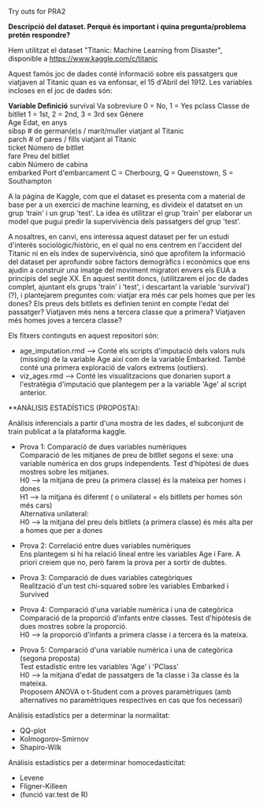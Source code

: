 Try outs for PRA2

**Descripció del dataset. Perquè és important i quina pregunta/problema pretén
respondre?**

Hem utilitzat el dataset "Titanic: Machine Learning from Disaster", disponible a https://www.kaggle.com/c/titanic

Aquest famós joc de dades conté informació sobre els passatgers que viatjaven al Titanic quan es va enfonsar, el 15 d'Abril del 1912. Les variables incloses en el joc de dades són:

**Variable	Definició**
survival 	Va sobreviure 	0 = No, 1 = Yes
pclass 	Classe de bitllet 	1 = 1st, 2 = 2nd, 3 = 3rd
sex 	Gènere 	
Age 	Edat, en anys 	
sibsp 	# de german(e)s / marit/muller viatjant al Titanic 	
parch 	# of pares / fills viatjant al Titanic 	
ticket 	Número de bitllet 	
fare 	Preu del bitllet 	
cabin 	Número de cabina	
embarked 	Port d'embarcament 	C = Cherbourg, Q = Queenstown, S = Southampton


A la pàgina de Kaggle, com que el dataset es presenta com a material de base per a un exercici de machine learning, es divideix el datatset en un grup 'train' i un grup 'test'. La idea és utilitzar el grup 'train' per elaborar un model que pugui predir la supervivència dels passatgers del grup 'test'.

A nosaltres, en canvi, ens interessa aquest dataset per fer un estudi d'interès sociològic/històric, en el qual no ens centrem en l'accident del Titanic ni en els índex de supervivència, sinó que aprofitem la informació del dataset per aprofundir sobre factors demogràfics i econòmics que ens ajudin a construir una imatge del moviment migratori envers els EUA a principis del segle XX. En aquest sentit doncs, (utilitzarem el joc de dades complet, ajuntant els grups 'train' i 'test', i descartant la variable 'survival')(?), i plantejarem preguntes com: viatjar era més car pels homes que per les dones? Els preus dels bitllets es definien tenint en compte l'edat del passatger? Viatjaven més nens a tercera classe que a primera? Viatjaven més homes joves a tercera classe?   




Els fitxers continguts en aquest repositori són:  

* age_imputation.rmd --> Conté els scripts d'imputació dels valors nuls (missing) de la variable Age així com de la variable Embarked. També conté una primera exploració de valors extrems (outliers).  
* viz_ages.rmd --> Conté les visualitzacions que donarien suport a l'estratègia d'imputació que plantegem per a la variable 'Age' al script anterior.  


**ANÀLISIS ESTADÍSTICS (PROPOSTA):  

Anàlisis inferencials a partir d'una mostra de les dades, el subconjunt de train publicat a la plataforma kaggle.  

* Prova 1: Comparació de dues variables numèriques  
           Comparació de les mitjanes de preu de bitllet segons el sexe: una variable numèrica en dos grups independents. Test d'hipòtesi de dues mostres sobre les mitjanes.  
           H0 --> la mitjana de preu (a primera classe) és la mateixa per homes i dones  
           H1 --> la mitjana és diferent ( o unilateral = els bitllets per homes són més cars)  
           Alternativa unilateral:  
           H0 --> la mitjana del preu dels bitllets (a primera classe) és més alta per a homes que per a dones  

* Prova 2: Correlació entre dues variables numèriques  
           Ens plantegem si hi ha relació lineal entre les variables Age i Fare. A priori creiem que no, però farem la prova per a sortir de dubtes.  
           
* Prova 3: Comparació de dues variables categòriques  
           Realització d'un test chi-squared sobre les variables Embarked i Survived  
           
* Prova 4: Comparació d'una variable numèrica i una de categòrica  
           Comparació de la proporció d'infants entre classes. Test d'hipòtesis de dues mostres sobre la proporció.  
           H0 --> la proporció d'infants a primera classe i a tercera és la mateixa.  
           
* Prova 5: Comparació d'una variable numèrica i una de categòrica (segona proposta)  
           Test estadístic entre les variables 'Age' i 'PClass'  
           H0 --> la mitjana d'edat de passatgers de 1a classe i 3a classe és la mateixa.  
           Proposem ANOVA o t-Student com a proves paramètriques (amb alternatives no paramètriques respectives en cas que fos necessari)  

Anàlisis estadístics per a determinar la normalitat:  
* QQ-plot  
* Kolmogorov-Smirnov  
* Shapiro-Wilk  

Anàlisis estadístics per a determinar homocedasticitat:  
* Levene  
* Fligner-Killeen  
* (funció var.test de R)  
